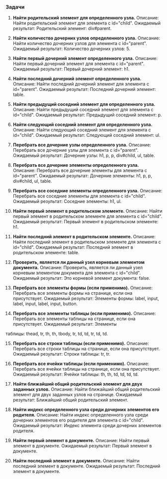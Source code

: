 ### Задачи

1. **Найти родительский элемент для определенного узла.**
   Описание: Найти родительский элемент для элемента с id="child".
   Ожидаемый результат: Родительский элемент: div#parent.

2. **Найти количество дочерних узлов определенного узла.**
   Описание: Найти количество дочерних узлов для элемента с id="parent".
   Ожидаемый результат: Количество дочерних узлов: 5.

3. **Найти первый дочерний элемент определенного узла.**
   Описание: Найти первый дочерний элемент для элемента с id="parent".
   Ожидаемый результат: Первый дочерний элемент: h1.

4. **Найти последний дочерний элемент определенного узла.**
   Описание: Найти последний дочерний элемент для элемента с id="parent".
   Ожидаемый результат: Последний дочерний элемент: table.

5. **Найти предыдущий соседний элемент для определенного узла.**
   Описание: Найти предыдущий соседний элемент для элемента с id="child".
   Ожидаемый результат: Предыдущий соседний элемент: p.

6. **Найти следующий соседний элемент для определенного узла.**
   Описание: Найти следующий соседний элемент для элемента с id="child".
   Ожидаемый результат: Следующий соседний элемент: ul.

7. **Перебрать все дочерние узлы определенного узла.**
   Описание: Перебрать все дочерние узлы для элемента с id="parent".
   Ожидаемый результат: Дочерние узлы: h1, p, p, div#child, ul, table.

8. **Перебрать все дочерние элементы определенного узла.**
   Описание: Перебрать все дочерние элементы для элемента с id="parent".
   Ожидаемый результат: Дочерние элементы: h1, p, p, div#child, ul, table.

9. **Перебрать все соседние элементы определенного узла.**
   Описание: Перебрать все соседние элементы для элемента с id="child".
   Ожидаемый результат: Соседние элементы: h1, ul.

10. **Найти первый элемент в родительском элементе.**
    Описание: Найти первый элемент в родительском элементе для элемента с id="child".
    Ожидаемый результат: Первый элемент в родительском элементе: h1.

11. **Найти последний элемент в родительском элементе.**
    Описание: Найти последний элемент в родительском элементе для элемента с id="child".
    Ожидаемый результат: Последний элемент в родительском элементе: table.

12. **Проверить, является ли данный узел корневым элементом документа.**
    Описание: Проверить, является ли данный узел корневым элементом документа для элемента с id="child".
    Ожидаемый результат: Это корневой элемент документа: false.

13. **Перебрать все элементы формы (если применимо).**
    Описание: Перебрать все элементы формы на странице, если она присутствует.
    Ожидаемый результат: Элементы формы: label, input, label, input, label, input, button.

14. **Перебрать все элементы таблицы (если применимо).**
    Описание: Перебрать все элементы таблицы на странице, если она присутствует.
    Ожидаемый результат: Элементы

таблицы: thead, tr, th, th, tbody, tr, td, td, tr, td, td.

15. **Перебрать все строки таблицы (если применимо).**
    Описание: Перебрать все строки таблицы на странице, если она присутствует.
    Ожидаемый результат: Строки таблицы: tr, tr.

16. **Перебрать все ячейки таблицы (если применимо).**
    Описание: Перебрать все ячейки таблицы на странице, если она присутствует.
    Ожидаемый результат: Ячейки таблицы: th, th, td, td, td, td.

17. **Найти ближайший общий родительский элемент для двух заданных узлов.**
    Описание: Найти ближайший общий родительский элемент для двух заданных узлов на странице.
    Ожидаемый результат: Ближайший общий родительский элемент.

18. **Найти индекс определенного узла среди дочерних элементов его родителя.**
    Описание: Найти индекс определенного узла среди дочерних элементов его родителя для элемента с id="child".
    Ожидаемый результат: Индекс элемента среди дочерних элементов родителя.

19. **Найти первый элемент в документе.**
    Описание: Найти первый элемент в документе.
    Ожидаемый результат: Первый элемент в документе.

20. **Найти последний элемент в документе.**
    Описание: Найти последний элемент в документе.
    Ожидаемый результат: Последний элемент в документе.
